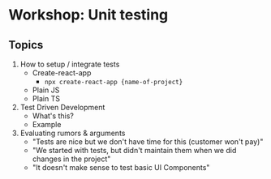 # Workshop: Unit testing

## Topics

1. How to setup / integrate tests
   - Create-react-app
     - `npx create-react-app {name-of-project}`
   - Plain JS
   - Plain TS
1. Test Driven Development
   - What's this?
   - Example
1. Evaluating rumors & arguments
   - "Tests are nice but we don't have time for this (customer won't pay)"
   - "We started with tests, but didn't maintain them when we did changes in the project"
   - "It doesn't make sense to test basic UI Components"
